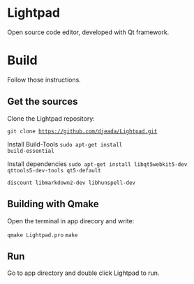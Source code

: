 # Lightpad
Open source code editor, developed with Qt framework.

<h1>Build</h1>

Follow those instructions.

<h2>Get the sources</h2>
Clone the Lightpad repository: </br>

<code>git clone https://github.com/djeada/Lightpad.git</code>

Install Build-Tools
<code>sudo apt-get install build-essential</code>

Install dependencies
<code>sudo apt-get install libqt5webkit5-dev qttools5-dev-tools qt5-default \
                     discount libmarkdown2-dev libhunspell-dev</code>
                     
<h2>Building with Qmake</h2>
Open the terminal in app direcory and write: </br>

<code>qmake Lightpad.pro</code>
<code>make</code>

<h2>Run</h2>
Go to app directory and double click Lightpad to run.
